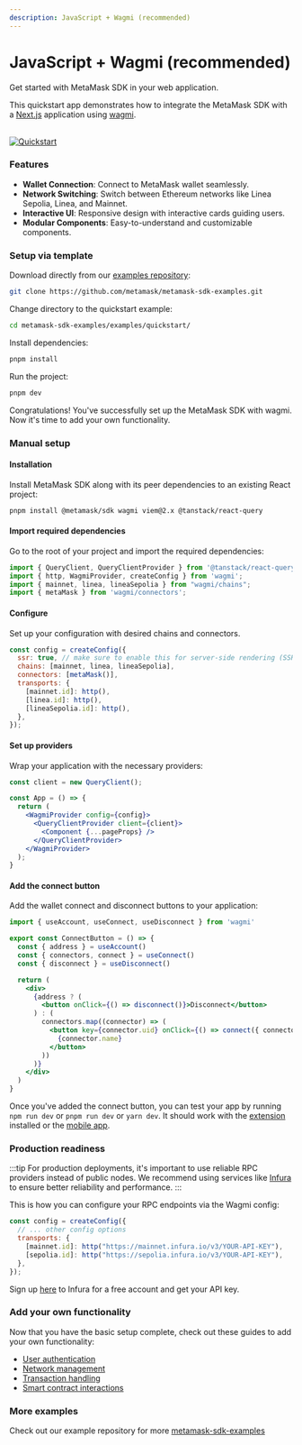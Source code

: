```yaml
---
description: JavaScript + Wagmi (recommended)
---
```


# JavaScript + Wagmi (recommended)

Get started with MetaMask SDK in your web application.

This quickstart app demonstrates how to integrate the MetaMask SDK with a [Next.js](https://nextjs.org/) application using [wagmi](https://wagmi.sh/).

<br/>

<div style={{ display: 'flex', gap: '2rem', alignItems: 'flex-start' }}>
    <div style={{ flex: '2' }}>
        <a href="https://metamask-sdk-examples.vercel.app/" target="_blank">
            <img src={require("../_assets/quickstart.jpg").default} alt="Quickstart" style={{border: '1px solid #DCDCDC', width: '100%'}} />
        </a>
    </div>
    <div style={{ flex: '3' }}>
        <h3>Features</h3>
        <ul>
            <li><strong>Wallet Connection</strong>: Connect to MetaMask wallet seamlessly.</li>
            <li><strong>Network Switching</strong>: Switch between Ethereum networks like Linea Sepolia, Linea, and Mainnet.</li>
            <li><strong>Interactive UI</strong>: Responsive design with interactive cards guiding users.</li>
            <li><strong>Modular Components</strong>: Easy-to-understand and customizable components.</li>
        </ul>
    </div>
</div>

### Setup via template

Download directly from our <a href="https://github.com/metamask/metamask-sdk-examples" target="_blank">examples repository</a>:
```bash
git clone https://github.com/metamask/metamask-sdk-examples.git
```

Change directory to the quickstart example:
```bash
cd metamask-sdk-examples/examples/quickstart/
```

Install dependencies:
```bash
pnpm install
```

Run the project:
```bash
pnpm dev
```

Congratulations! You've successfully set up the MetaMask SDK with wagmi. Now it's time to add your own functionality.

### Manual setup

#### Installation

Install MetaMask SDK along with its peer dependencies to an existing React project:

```bash
pnpm install @metamask/sdk wagmi viem@2.x @tanstack/react-query
```

#### Import required dependencies

Go to the root of your project and import the required dependencies:

```jsx
import { QueryClient, QueryClientProvider } from '@tanstack/react-query';
import { http, WagmiProvider, createConfig } from 'wagmi';
import { mainnet, linea, lineaSepolia } from "wagmi/chains";
import { metaMask } from 'wagmi/connectors';
```

#### Configure

Set up your configuration with desired chains and connectors.

```jsx
const config = createConfig({
  ssr: true, // make sure to enable this for server-side rendering (SSR) applications
  chains: [mainnet, linea, lineaSepolia],
  connectors: [metaMask()],
  transports: {
    [mainnet.id]: http(),
    [linea.id]: http(),
    [lineaSepolia.id]: http(),
  },
});
```

#### Set up providers

Wrap your application with the necessary providers:

```jsx
const client = new QueryClient();

const App = () => {
  return (
    <WagmiProvider config={config}>
      <QueryClientProvider client={client}>
        <Component {...pageProps} />
      </QueryClientProvider>
    </WagmiProvider>
  );
}
```

#### Add the connect button

Add the wallet connect and disconnect buttons to your application:

```jsx
import { useAccount, useConnect, useDisconnect } from 'wagmi'

export const ConnectButton = () => {
  const { address } = useAccount()
  const { connectors, connect } = useConnect()
  const { disconnect } = useDisconnect()

  return (
    <div>
      {address ? (
        <button onClick={() => disconnect()}>Disconnect</button>
      ) : (
        connectors.map((connector) => (
          <button key={connector.uid} onClick={() => connect({ connector })}>
            {connector.name}
          </button>
        ))
      )}
    </div>
  )
}
```

Once you've added the connect button, you can test your app by running `npm run dev` or `pnpm run dev` or `yarn dev`.
It should work with the [extension](https://metamask.io/download/) installed or the [mobile app](https://metamask.io/download/).

### Production readiness

:::tip
For production deployments, it's important to use reliable RPC providers instead of public nodes. We recommend using services like [Infura](https://infura.io/) to ensure better reliability and performance.
:::

This is how you can configure your RPC endpoints via the Wagmi config:

```jsx
const config = createConfig({
  // ... other config options
  transports: {
    [mainnet.id]: http("https://mainnet.infura.io/v3/YOUR-API-KEY"),
    [sepolia.id]: http("https://sepolia.infura.io/v3/YOUR-API-KEY"),
  },
});
```

Sign up [here](https://infura.io/) to Infura for a free account and get your API key.

### Add your own functionality

Now that you have the basic setup complete, check out these guides to add your own functionality:

- [User authentication](/sdk/guides/user-authentication)
- [Network management](/sdk/guides/network-management)
- [Transaction handling](/sdk/guides/transaction-handling)
- [Smart contract interactions](/sdk/guides/interact-with-contracts)

### More examples

Check out our example repository for more [metamask-sdk-examples](https://github.com/metamask/metamask-sdk-examples)
